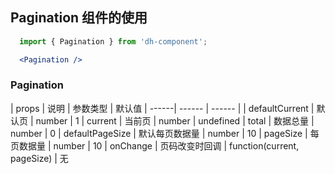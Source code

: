 ## Pagination 组件的使用

```jsx
  import { Pagination } from 'dh-component';

  <Pagination />
```

### Pagination

| props | 说明 | 参数类型 | 默认值
| ------| ------ | ------ |
| defaultCurrent | 默认页 | number | 1
| current | 当前页 | number | undefined
| total | 数据总量 | number | 0
| defaultPageSize | 默认每页数据量 | number | 10
| pageSize | 每页数据量 | number | 10
| onChange | 页码改变时回调 | function(current, pageSize) | 无
